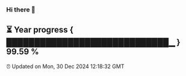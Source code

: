 ### Hi there 👋
⏳ Year progress { █████████████████████████████▁ } 99.59 %
---
⏰ Updated on Mon, 30 Dec 2024 12:18:32 GMT

